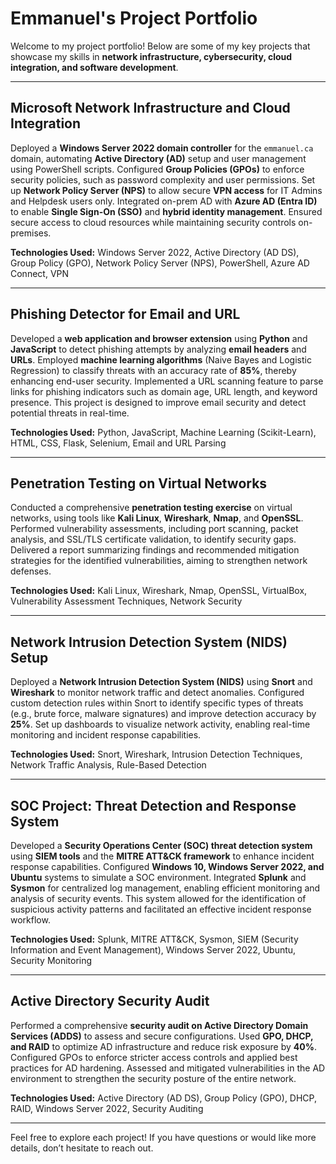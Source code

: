 # Emmanuel's Project Portfolio

Welcome to my project portfolio! Below are some of my key projects that showcase my skills in **network infrastructure, cybersecurity, cloud integration, and software development**.

---

## **Microsoft Network Infrastructure and Cloud Integration**  
Deployed a **Windows Server 2022 domain controller** for the `emmanuel.ca` domain, automating **Active Directory (AD)** setup and user management using PowerShell scripts. Configured **Group Policies (GPOs)** to enforce security policies, such as password complexity and user permissions. Set up **Network Policy Server (NPS)** to allow secure **VPN access** for IT Admins and Helpdesk users only. Integrated on-prem AD with **Azure AD (Entra ID)** to enable **Single Sign-On (SSO)** and **hybrid identity management**. Ensured secure access to cloud resources while maintaining security controls on-premises.

**Technologies Used:** Windows Server 2022, Active Directory (AD DS), Group Policy (GPO), Network Policy Server (NPS), PowerShell, Azure AD Connect, VPN

---

## **Phishing Detector for Email and URL**  
Developed a **web application and browser extension** using **Python** and **JavaScript** to detect phishing attempts by analyzing **email headers** and **URLs**. Employed **machine learning algorithms** (Naive Bayes and Logistic Regression) to classify threats with an accuracy rate of **85%**, thereby enhancing end-user security. Implemented a URL scanning feature to parse links for phishing indicators such as domain age, URL length, and keyword presence. This project is designed to improve email security and detect potential threats in real-time.

**Technologies Used:** Python, JavaScript, Machine Learning (Scikit-Learn), HTML, CSS, Flask, Selenium, Email and URL Parsing

---

## **Penetration Testing on Virtual Networks**  
Conducted a comprehensive **penetration testing exercise** on virtual networks, using tools like **Kali Linux**, **Wireshark**, **Nmap**, and **OpenSSL**. Performed vulnerability assessments, including port scanning, packet analysis, and SSL/TLS certificate validation, to identify security gaps. Delivered a report summarizing findings and recommended mitigation strategies for the identified vulnerabilities, aiming to strengthen network defenses.

**Technologies Used:** Kali Linux, Wireshark, Nmap, OpenSSL, VirtualBox, Vulnerability Assessment Techniques, Network Security

---

## **Network Intrusion Detection System (NIDS) Setup**  
Deployed a **Network Intrusion Detection System (NIDS)** using **Snort** and **Wireshark** to monitor network traffic and detect anomalies. Configured custom detection rules within Snort to identify specific types of threats (e.g., brute force, malware signatures) and improve detection accuracy by **25%**. Set up dashboards to visualize network activity, enabling real-time monitoring and incident response capabilities.

**Technologies Used:** Snort, Wireshark, Intrusion Detection Techniques, Network Traffic Analysis, Rule-Based Detection

---

## **SOC Project: Threat Detection and Response System**  
Developed a **Security Operations Center (SOC) threat detection system** using **SIEM tools** and the **MITRE ATT&CK framework** to enhance incident response capabilities. Configured **Windows 10, Windows Server 2022, and Ubuntu** systems to simulate a SOC environment. Integrated **Splunk** and **Sysmon** for centralized log management, enabling efficient monitoring and analysis of security events. This system allowed for the identification of suspicious activity patterns and facilitated an effective incident response workflow.

**Technologies Used:** Splunk, MITRE ATT&CK, Sysmon, SIEM (Security Information and Event Management), Windows Server 2022, Ubuntu, Security Monitoring

---

## **Active Directory Security Audit**  
Performed a comprehensive **security audit on Active Directory Domain Services (ADDS)** to assess and secure configurations. Used **GPO, DHCP, and RAID** to optimize AD infrastructure and reduce risk exposure by **40%**. Configured GPOs to enforce stricter access controls and applied best practices for AD hardening. Assessed and mitigated vulnerabilities in the AD environment to strengthen the security posture of the entire network.

**Technologies Used:** Active Directory (AD DS), Group Policy (GPO), DHCP, RAID, Windows Server 2022, Security Auditing

---

Feel free to explore each project! If you have questions or would like more details, don’t hesitate to reach out.
